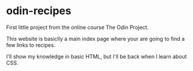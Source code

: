 # odin-recipes
First little project from the online course The Odin Project.

This website is basiclly a main index page where your are going to find a few links to recipes.

I'll show my knowledge in basic HTML, but I'll be back when I learn about CSS.